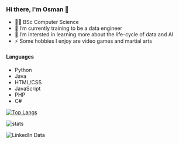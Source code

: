 ### Hi there, I'm Osman 👋

- 👨‍🎓 BSc Computer Science
- 🔭 I’m currently training to be a data engineer
- 🌱 I’m intersted in learning more about the life-cycle of data and AI
- ⚡ Some hobbies I enjoy are video games and martial arts

#### Languages

- Python
- Java
- HTML/CSS
- JavaScript
- PHP
- C#

[![Top Langs](https://github-readme-stats.vercel.app/api/top-langs/?username=oar04&layout=compact)](https://github.com/anuraghazra/github-readme-stats)

![stats](https://github-readme-stats.vercel.app/api?username=oar04&show_icons=true&&count_private=true&include_all_commits=true)

<!-- <p><img align="center" src="https://github-readme-streak-stats.herokuapp.com/?user=court534&" alt="oar04" /></p>aaa -->


![LinkedIn Data](https://user-images.githubusercontent.com/98668593/233401754-902cf9c6-ef41-4168-b869-ec34fae7adfb.png)
